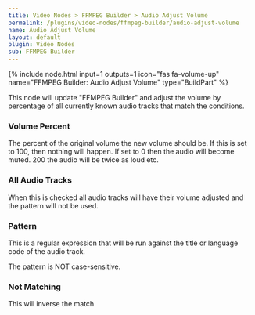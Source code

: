 ```yaml
---
title: Video Nodes > FFMPEG Builder > Audio Adjust Volume
permalink: /plugins/video-nodes/ffmpeg-builder/audio-adjust-volume
name: Audio Adjust Volume
layout: default
plugin: Video Nodes
sub: FFMPEG Builder
---
```


{% include node.html input=1 outputs=1 icon="fas fa-volume-up" name="FFMPEG Builder: Audio Adjust Volume" type="BuildPart" %}

This node will update "FFMPEG Builder" and adjust the volume by percentage of all currently known audio tracks that match the conditions.

### Volume Percent
The percent of the original volume the new volume should be.  If this is set to 100, then nothing will happen.  If set to 0 then the audio will become muted.  200 the audio will be twice as loud etc.


### All Audio Tracks
When this is checked all audio tracks will have their volume adjusted and the pattern will not be used.

### Pattern
This is a regular expression that will be run against the title or language code of the audio track.

The pattern is NOT case-sensitive.

### Not Matching
This will inverse the match